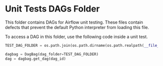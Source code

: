 <!--
 Licensed to the Apache Software Foundation (ASF) under one
 or more contributor license agreements.  See the NOTICE file
 distributed with this work for additional information
 regarding copyright ownership.  The ASF licenses this file
 to you under the Apache License, Version 2.0 (the
 "License"); you may not use this file except in compliance
 with the License.  You may obtain a copy of the License at

   http://www.apache.org/licenses/LICENSE-2.0

 Unless required by applicable law or agreed to in writing,
 software distributed under the License is distributed on an
 "AS IS" BASIS, WITHOUT WARRANTIES OR CONDITIONS OF ANY
 KIND, either express or implied.  See the License for the
 specific language governing permissions and limitations
 under the License.
-->

# Unit Tests DAGs Folder

This folder contains DAGs for Airflow unit testing. These files contain defects that prevent the default
Python interpreter from loading this file.

To access a DAG in this folder, use the following code inside a unit test.

```python
TEST_DAG_FOLDER = os.path.join(os.path.dirname(os.path.realpath(__file__)), "dags_corrupted")

dagbag = DagBag(dag_folder=TEST_DAG_FOLDER)
dag = dagbag.get_dag(dag_id)
```
